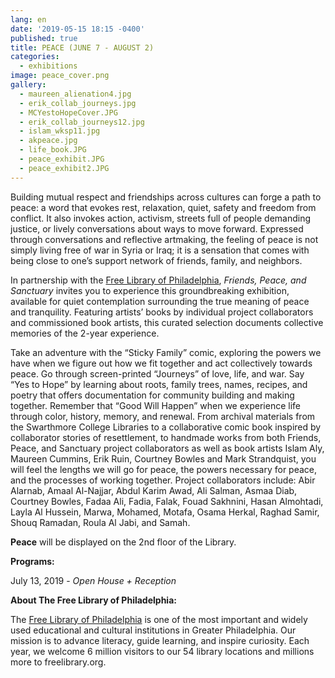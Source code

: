 ```yaml
---
lang: en
date: '2019-05-15 18:15 -0400'
published: true
title: PEACE (JUNE 7 - AUGUST 2)
categories:
  - exhibitions
image: peace_cover.png
gallery:
  - maureen_alienation4.jpg
  - erik_collab_journeys.jpg
  - MCYestoHopeCover.JPG
  - erik_collab_journeys12.jpg
  - islam_wksp11.jpg
  - akpeace.jpg
  - life_book.JPG
  - peace_exhibit.JPG
  - peace_exhibit2.JPG
---
```

Building mutual respect and friendships across cultures can forge a path to peace: a word that evokes rest, relaxation, quiet, safety and freedom from conflict. It also invokes action, activism, streets full of people demanding justice, or lively conversations about ways to move forward. Expressed through conversations and reflective artmaking, the feeling of peace is not simply living free of war in Syria or Iraq; it is a sensation that comes with being close to one’s support network of friends, family, and neighbors. 

In partnership with the [Free Library of Philadelphia](https://www.freelibrary.org/), _Friends, Peace, and Sanctuary_ invites you to experience this groundbreaking exhibition, available for quiet contemplation surrounding the true meaning of peace and tranquility. Featuring artists’ books by individual project collaborators and commissioned book artists, this curated selection documents collective memories of the 2-year experience.

Take an adventure with the “Sticky Family” comic, exploring the powers we have when we figure out how we fit together and act collectively towards peace. Go through screen-printed “Journeys” of love, life, and war. Say “Yes to Hope” by learning about roots, family trees, names, recipes, and poetry that offers documentation for community building and making together. Remember that “Good Will Happen” when we experience life through color, history, memory, and renewal. From archival materials from the Swarthmore College Libraries to a collaborative comic book inspired by collaborator stories of resettlement, to handmade works from both Friends, Peace, and Sanctuary project collaborators as well as book artists Islam Aly, Maureen Cummins, Erik Ruin, Courtney Bowles and Mark Strandquist, you will feel the lengths we will go for peace, the powers necessary for peace, and the processes of working together. Project collaborators include: Abir Alarnab, Amaal Al-Najjar, Abdul Karim Awad, Ali Salman, Asmaa Diab, Courtney Bowles, Fadaa Ali, Fadia, Falak, Fouad Sakhnini, Hasan Almohtadi, Layla Al Hussein, Marwa, Mohamed, Motafa, Osama Herkal, Raghad Samir, Shouq Ramadan, Roula Al Jabi, and Samah. 

****__Peace__**** will be displayed on the 2nd floor of the Library.


**Programs:**

July 13, 2019 - _Open House +  Reception_


**About The Free Library of Philadelphia:**

The [Free Library of Philadelphia](https://www.freelibrary.org/) is one of the most important and widely used educational and cultural institutions in Greater Philadelphia. Our mission is to advance literacy, guide learning, and inspire curiosity. Each year, we welcome 6 million visitors to our 54 library locations and millions more to freelibrary.org.
